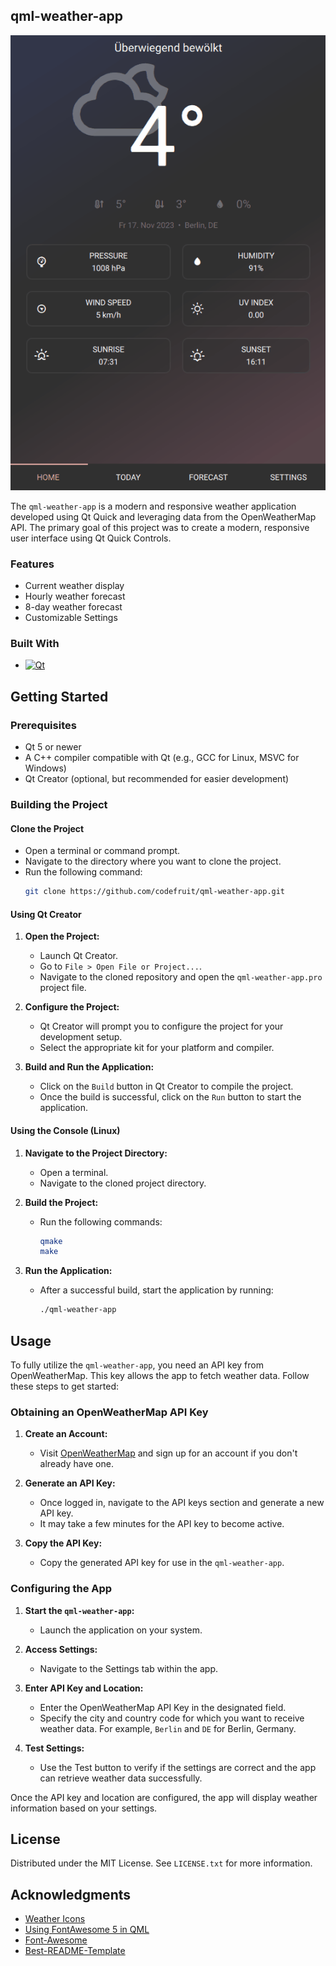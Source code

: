 <!-- ABOUT THE PROJECT -->
## qml-weather-app

[![Product Name Screen Shot][screenshot]](https://example.com)

The `qml-weather-app` is a modern and responsive weather application developed using Qt Quick and leveraging data from the OpenWeatherMap API. The primary goal of this project was to create a modern, responsive user interface using Qt Quick Controls.

### Features
- Current weather display
- Hourly weather forecast
- 8-day weather forecast
- Customizable Settings

### Built With

* [![Qt][qt.io]][qt-url]

<!-- GETTING STARTED -->
## Getting Started

### Prerequisites

- Qt 5 or newer
- A C++ compiler compatible with Qt (e.g., GCC for Linux, MSVC for Windows)
- Qt Creator (optional, but recommended for easier development)

### Building the Project

#### Clone the Project
   - Open a terminal or command prompt.
   - Navigate to the directory where you want to clone the project.
   - Run the following command:
     ```sh
     git clone https://github.com/codefruit/qml-weather-app.git
     ```

#### Using Qt Creator
1. **Open the Project:**
   - Launch Qt Creator.
   - Go to `File > Open File or Project...`.
   - Navigate to the cloned repository and open the `qml-weather-app.pro` project file.

2. **Configure the Project:**
   - Qt Creator will prompt you to configure the project for your development setup.
   - Select the appropriate kit for your platform and compiler.

3. **Build and Run the Application:**
   - Click on the `Build` button in Qt Creator to compile the project.
   - Once the build is successful, click on the `Run` button to start the application.

#### Using the Console (Linux)
1. **Navigate to the Project Directory:**
   - Open a terminal.
   - Navigate to the cloned project directory.

2. **Build the Project:**
   - Run the following commands:
     ```sh
     qmake
     make
     ```

3. **Run the Application:**
   - After a successful build, start the application by running:
     ```sh
     ./qml-weather-app
     ```

<!-- USAGE EXAMPLES -->
## Usage

To fully utilize the `qml-weather-app`, you need an API key from OpenWeatherMap. This key allows the app to fetch weather data. Follow these steps to get started:

### Obtaining an OpenWeatherMap API Key

1. **Create an Account:**
   - Visit [OpenWeatherMap](https://openweathermap.org/appid) and sign up for an account if you don't already have one.

2. **Generate an API Key:**
   - Once logged in, navigate to the API keys section and generate a new API key.
   - It may take a few minutes for the API key to become active.

3. **Copy the API Key:**
   - Copy the generated API key for use in the `qml-weather-app`.

### Configuring the App

1. **Start the `qml-weather-app`:**
   - Launch the application on your system.

2. **Access Settings:**
   - Navigate to the Settings tab within the app.

3. **Enter API Key and Location:**
   - Enter the OpenWeatherMap API Key in the designated field.
   - Specify the city and country code for which you want to receive weather data. For example, `Berlin` and `DE` for Berlin, Germany.

4. **Test Settings:**
   - Use the Test button to verify if the settings are correct and the app can retrieve weather data successfully.

Once the API key and location are configured, the app will display weather information based on your settings.

<!-- LICENSE -->
## License

Distributed under the MIT License. See `LICENSE.txt` for more information.

<!-- ACKNOWLEDGMENTS -->
## Acknowledgments

* [Weather Icons](https://github.com/erikflowers/weather-icons)
* [Using FontAwesome 5 in QML](https://martin.rpdev.net/2018/03/30/using-fontawesome-5-in-qml.html)
* [Font-Awesome](https://github.com/FortAwesome/Font-Awesome)
* [Best-README-Template](https://github.com/othneildrew/Best-README-Template)

<!-- MARKDOWN LINKS & IMAGES -->
<!-- https://www.markdownguide.org/basic-syntax/#reference-style-links -->

[qt.io]: https://img.shields.io/badge/Qt-%23217346.svg?style=for-the-badge&logo=Qt&logoColor=white
[qt-url]: https://www.qt.io/
[screenshot]: resource/images/qml-weather-app.gif